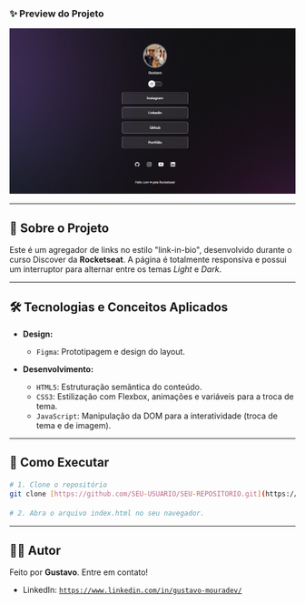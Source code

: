 ### ✨ Preview do Projeto

![Preview do Projeto](Projeto.png)

---

## 📖 Sobre o Projeto

Este é um agregador de links no estilo "link-in-bio", desenvolvido durante o curso Discover da **Rocketseat**. A página é totalmente responsiva e possui um interruptor para alternar entre os temas *Light* e *Dark*.

---

## 🛠️ Tecnologias e Conceitos Aplicados

-   **Design:**
    -   `Figma`: Prototipagem e design do layout.

-   **Desenvolvimento:**
    -   `HTML5`: Estruturação semântica do conteúdo.
    -   `CSS3`: Estilização com Flexbox, animações e variáveis para a troca de tema.
    -   `JavaScript`: Manipulação da DOM para a interatividade (troca de tema e de imagem).

---

## 🚀 Como Executar

```bash
# 1. Clone o repositório
git clone [https://github.com/SEU-USUARIO/SEU-REPOSITORIO.git](https://github.com/SEU-USUARIO/SEU-REPOSITORIO.git)

# 2. Abra o arquivo index.html no seu navegador.
```

---

## 👨‍💻 Autor

Feito por **Gustavo**. Entre em contato!

-   LinkedIn: [`https://www.linkedin.com/in/gustavo-mouradev/`](https://www.linkedin.com/in/gustavo-mouradev/)
